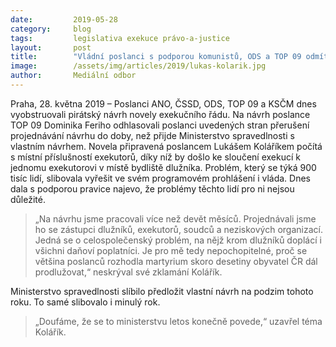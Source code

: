 ```yaml
---
date:         2019-05-28
category:     blog
tags:         legislativa exekuce právo-a-justice
layout:       post
title:        "Vládní poslanci s podporou komunistů, ODS a TOP 09 odmítli řešení problému exekucí"
image:        /assets/img/articles/2019/lukas-kolarik.jpg
author:       Mediální odbor
---
```



Praha, 28. května 2019 – Poslanci ANO, ČSSD, ODS, TOP 09 a KSČM dnes vyobstruovali pirátský návrh novely exekučního řádu. Na návrh poslance TOP 09 Dominika Feriho odhlasovali poslanci uvedených stran přerušení projednávání návrhu do doby, než přijde Ministerstvo spravedlnosti s vlastním návrhem. Novela připravená poslancem Lukášem Koláříkem počítá s místní příslušností exekutorů, díky níž by došlo ke sloučení exekucí k jednomu exekutorovi v místě bydliště dlužníka. Problém, který se týká 900 tisíc lidí, slibovala vyřešit ve svém programovém prohlášení i vláda. Dnes dala s podporou pravice najevo, že problémy těchto lidí pro ni nejsou důležité.

> „Na návrhu jsme pracovali více než devět měsíců. Projednávali jsme ho se zástupci dlužníků, exekutorů, soudců a neziskových organizací. Jedná se o celospolečenský problém, na nějž krom dlužníků doplácí i všichni daňoví poplatníci. Je pro mě tedy nepochopitelné, proč se většina poslanců rozhodla martyrium skoro desetiny obyvatel ČR dál prodlužovat,“ neskrýval své zklamání Kolářík.

Ministerstvo spravedlnosti slíbilo předložit vlastní návrh na podzim tohoto roku. To samé slibovalo i minulý rok. 

> „Doufáme, že se to ministerstvu letos konečně povede,“ uzavřel téma Kolářík.
